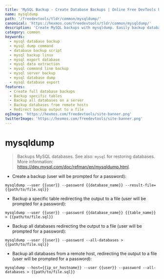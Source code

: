 ```yaml
---
title: 'MySQL Backup - Create Database Backups | Online Free DevTools by Hexmos'
name: mysqldump
path: '/freedevtools/tldr/common/mysqldump/'
canonical: 'https://hexmos.com/freedevtools/tldr/common/mysqldump/'
description: 'Create MySQL backups with mysqldump. Easily backup databases, tables, and entire servers. Free online tool, no registration required.'
category: common
keywords:
  - mysql database backup
  - mysql dump command
  - database backup script
  - mysql backup linux
  - mysql export database
  - mysql data extraction
  - mysql command line backup
  - mysql server backup
  - mysql database dump
  - mysql database export
features:
  - Create full database backups
  - Backup specific tables
  - Backup all databases on a server
  - Backup databases from remote hosts
  - Redirect backup output to a file
ogImage: 'https://hexmos.com/freedevtools/site-banner.png'
twitterImage: 'https://hexmos.com/freedevtools/site-banner.png'
---
```


# mysqldump

> Backups MySQL databases.
> See also: `mysql` for restoring databases.
> More information: <https://dev.mysql.com/doc/refman/en/mysqldump.html>.

- Create a backup (user will be prompted for a password):

`mysqldump --user {{user}} --password {{database_name}} --result-file={{path/to/file.sql}}`

- Backup a specific table redirecting the output to a file (user will be prompted for a password):

`mysqldump --user {{user}} --password {{database_name}} {{table_name}} > {{path/to/file.sql}}`

- Backup all databases redirecting the output to a file (user will be prompted for a password):

`mysqldump --user {{user}} --password --all-databases > {{path/to/file.sql}}`

- Backup all databases from a remote host, redirecting the output to a file (user will be prompted for a password):

`mysqldump --host={{ip_or_hostname}} --user {{user}} --password --all-databases > {{path/to/file.sql}}`
